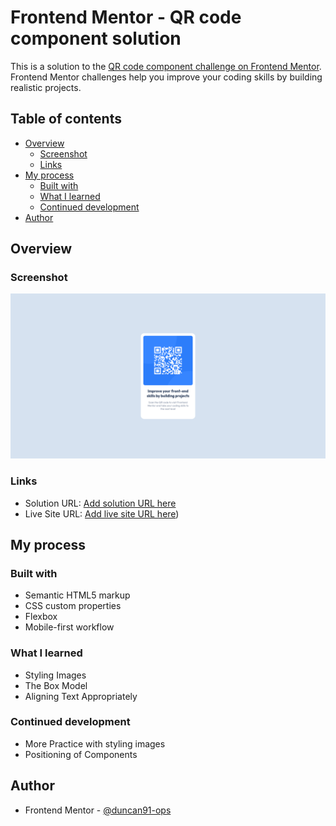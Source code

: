 # Frontend Mentor - QR code component solution

This is a solution to the [QR code component challenge on Frontend Mentor](https://www.frontendmentor.io/challenges/qr-code-component-iux_sIO_H). Frontend Mentor challenges help you improve your coding skills by building realistic projects.

## Table of contents

- [Overview](#overview)
  - [Screenshot](#screenshot)
  - [Links](#links)
- [My process](#my-process)
  - [Built with](#built-with)
  - [What I learned](#what-i-learned)
  - [Continued development](#continued-development)
- [Author](#author)

## Overview

### Screenshot

!['QR Component Image'](./screenshot.png)

### Links

- Solution URL: [Add solution URL here](https://your-solution-url.com)
- Live Site URL: [Add live site URL here](https://duncan91-ops.github.io/qr-code-component/))

## My process

### Built with

- Semantic HTML5 markup
- CSS custom properties
- Flexbox
- Mobile-first workflow

### What I learned

- Styling Images
- The Box Model
- Aligning Text Appropriately

### Continued development

- More Practice with styling images
- Positioning of Components

## Author

- Frontend Mentor - [@duncan91-ops](https://www.frontendmentor.io/profile/duncan91-ops)
